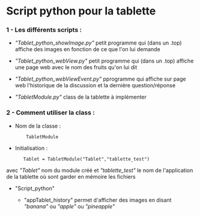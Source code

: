# Script python pour la tablette

### 1 - Les différents scripts :

- _"Tablet_python_showImage.py"_  petit programme qui (dans un .top) affiche des images en fonction de ce que l'on lui demande  
          
- _"Tablet_python_webView.py"_  petit programme qui (dans un .top) affiche une page web avec le nom des fruits qu'on lui dit

- _"Tablet_python_webViewEvent.py"_ pprogramme qui affiche sur  page web l'historique de la discussion et la dernière question/réponse

- _"TabletModule.py"_ class de la tablette à implémenter
  
  
### 2 - Comment utiliser la class  :

- Nom de la classe : 

          TabletModule
 
 - Initialisation  :
 
          Tablet = TabletModule("Tablet","tablette_test")

 avec _"Tablet"_ nom du module créé et _"tablette_test"_ le nom de l'application de la tablette où sont garder en mémoire les fichiers


 - "Script_python" 
 
      - "appTablet_history" permet d'afficher des images en disant _"banana"_ ou  _"apple"_ ou _"pineapple"_

